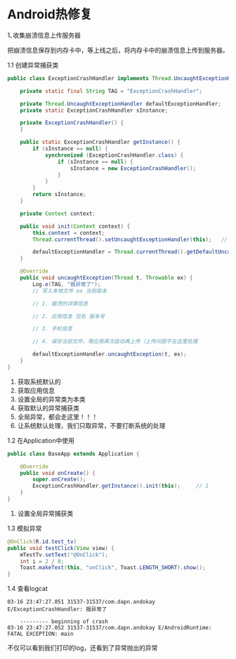 # Android热修复

1､收集崩溃信息上传服务器

把崩溃信息保存到内存卡中，等上线之后，将内存卡中的崩溃信息上传到服务器。

1.1 创建异常捕获类

```java
public class ExceptionCrashHandler implements Thread.UncaughtExceptionHandler {

    private static final String TAG = "ExceptionCrashHandler";

    private Thread.UncaughtExceptionHandler defaultExceptionHandler;		// 1
    private static ExceptionCrashHandler sInstance;

    private ExceptionCrashHandler() {
    }

    public static ExceptionCrashHandler getInstance() {
        if (sInstance == null) {
            synchronized (ExceptionCrashHandler.class) {
                if (sInstance == null) {
                    sInstance = new ExceptionCrashHandler();
                }
            }
        }
        return sInstance;
    }

    private Context context;																			// 2

    public void init(Context context) {
        this.context = context;
        Thread.currentThread().setUncaughtExceptionHandler(this);	// 3

        defaultExceptionHandler = Thread.currentThread().getDefaultUncaughtExceptionHandler();			// 4
    }

    @Override
    public void uncaughtException(Thread t, Throwable ex) {				// 5
        Log.e(TAG, "报异常了");
        // 写入本地文件 ex 当前版本

        // 1. 崩溃的详情信息

        // 2. 应用信息 包名 版本号

        // 3. 手机信息

        // 4. 保存当前文件，等应用再次启动再上传（上传问题不在这里处理

        defaultExceptionHandler.uncaughtException(t, ex);					// 6
    }
}
```

1. 获取系统默认的
2. 获取应用信息
3. 设置全局的异常类为本类
4. 获取默认的异常捕获类
5. 全局异常，都会走这里！！！
6. 让系统默认处理，我们只取异常，不要打断系统的处理

1.2 在Application中使用

```java
public class BaseApp extends Application {

    @Override
    public void onCreate() {
        super.onCreate();
        ExceptionCrashHandler.getInstance().init(this);		// 1
    }
}
```

1. 设置全局异常捕获类

1.3 模拟异常

```java
@OnClick(R.id.test_tv)
public void testClick(View view) {
    mTestTv.setText("@OnClick");
    int i = 2 / 0;
    Toast.makeText(this, "onClick", Toast.LENGTH_SHORT).show();
}
```

1.4 查看logcat

    03-16 23:47:27.051 31537-31537/com.dapn.andokay E/ExceptionCrashHandler: 报异常了
    
        --------- beginning of crash
    03-16 23:47:27.052 31537-31537/com.dapn.andokay E/AndroidRuntime: FATAL EXCEPTION: main

不仅可以看到我们打印的log，还看到了异常抛出的异常


